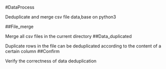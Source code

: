 #DataProcess

Deduplicate and merge csv file data,base on python3

##File_merge

Merge all csv files in the current directory
##Data_duplicated

Duplicate rows in the file can be deduplicated according to the content of a certain column
##Confirm

Verify the correctness of data deduplication
